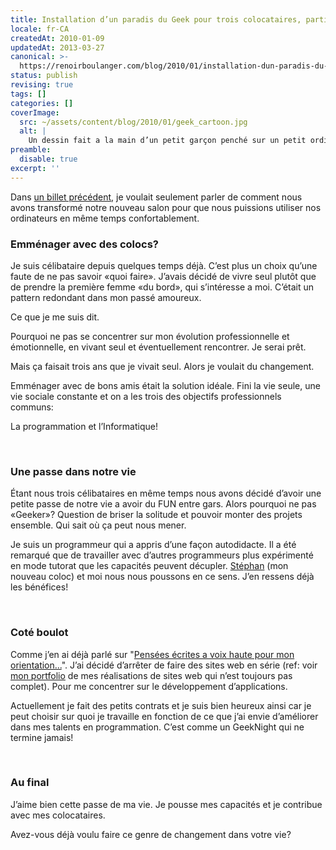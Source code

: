 ```yaml
---
title: Installation d’un paradis du Geek pour trois colocataires, partie 2
locale: fr-CA
createdAt: 2010-01-09
updatedAt: 2013-03-27
canonical: >-
  https://renoirboulanger.com/blog/2010/01/installation-dun-paradis-du-geek-pour-trois-colocataires-partie-2/
status: publish
revising: true
tags: []
categories: []
coverImage:
  src: ~/assets/content/blog/2010/01/geek_cartoon.jpg
  alt: |
    Un dessin fait a la main d’un petit garçon penché sur un petit ordinateur.
preamble:
  disable: true
excerpt: ''
---
```

<!--
#TODO-Images:
- 2010/01/geek_cartoon.jpg
-->

Dans [un billet précédent](/blog/2010/01/installation-dun-paradis-du-geek-pour-trois-colocataires-partie-1), je voulait seulement parler de comment nous avons transformé notre nouveau salon pour que nous puissions utiliser nos ordinateurs en même temps confortablement.

<h3>Emménager avec des colocs?</h3>
Je suis célibataire depuis quelques temps déjà. C’est plus un choix qu’une faute de ne pas savoir «quoi faire». J’avais décidé de vivre seul plutôt que de prendre la première femme «du bord», qui s’intéresse a moi. C’était un pattern redondant dans mon passé amoureux.

Ce que je me suis dit.

Pourquoi ne pas se concentrer sur mon évolution professionnelle et émotionnelle, en vivant seul et éventuellement rencontrer. Je serai prêt.

Mais ça faisait trois ans que je vivait seul. Alors je voulait du changement.

Emménager avec de bons amis était la solution idéale. Fini la vie seule, une vie sociale constante et on a les trois des objectifs professionnels communs:

La programmation et l’Informatique!
<p>&nbsp;</p>

<h3>Une passe dans notre vie</h3>
Étant nous trois célibataires en même temps nous avons décidé d’avoir une petite passe de notre vie a avoir du FUN entre gars. Alors pourquoi ne pas «Geeker»? Question de briser la solitude et pouvoir monter des projets ensemble. Qui sait où ça peut nous mener.

Je suis un programmeur qui a appris d’une façon autodidacte. Il a été remarqué que de travailler avec d’autres programmeurs plus expérimenté en mode tutorat que les capacités peuvent décupler. <a href="http://stephanchampagne.com">Stéphan</a> (mon nouveau coloc) et moi nous nous poussons en ce sens.  J’en ressens déjà les bénéfices!
<p>&nbsp;</p>

<h3>Coté boulot</h3>

Comme j’en ai déjà parlé sur "[Pensées écrites a voix haute pour mon orientation...](/blog/2009/10/pensees-ecrites-a-voix-haute-pour-mon-orientation-professionnelle)". J’ai décidé d’arrêter de faire des sites web en série (ref: voir [mon portfolio](/blog/category/portfolio/) de mes réalisations de sites web qui n’est toujours pas complet). Pour me concentrer sur le développement d’applications.

Actuellement je fait des petits contrats et je suis bien heureux ainsi car je peut choisir sur quoi je travaille en fonction de ce que j’ai envie d’améliorer dans mes talents en programmation. C’est comme un GeekNight qui ne termine jamais!

<p>&nbsp;</p>

<h3>Au final</h3>
J’aime bien cette passe de ma vie. Je pousse mes capacités et je contribue avec mes colocataires.

Avez-vous déjà voulu faire ce genre de changement dans votre vie?
